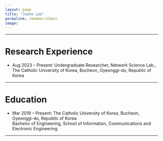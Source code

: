 ```yaml
---
layout: page
title: "Jooho Lee"
permalink: /member/skmin
image: 
---
```


***

Research Experience
============
* Aug 2023 – Present: Undergraduate Researcher, Network Science Lab., The Catholic University of Korea, Bucheon, Gyeonggi-do, Republic of Korea

***

Education
============
* Mar 2019 – Present: The Catholic University of Korea, Bucheon, Gyeonggi-do, Republic of Korea <br> Bachelor of Engineering, School of Information, Communications and Electronic Engineering

***
